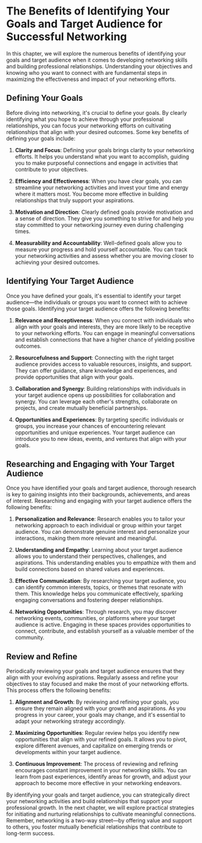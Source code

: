 # The Benefits of Identifying Your Goals and Target Audience for Successful Networking

In this chapter, we will explore the numerous benefits of identifying your goals and target audience when it comes to developing networking skills and building professional relationships. Understanding your objectives and knowing who you want to connect with are fundamental steps in maximizing the effectiveness and impact of your networking efforts.

## Defining Your Goals

Before diving into networking, it's crucial to define your goals. By clearly identifying what you hope to achieve through your professional relationships, you can focus your networking efforts on cultivating relationships that align with your desired outcomes. Some key benefits of defining your goals include:

1. **Clarity and Focus**: Defining your goals brings clarity to your networking efforts. It helps you understand what you want to accomplish, guiding you to make purposeful connections and engage in activities that contribute to your objectives.
    
2. **Efficiency and Effectiveness**: When you have clear goals, you can streamline your networking activities and invest your time and energy where it matters most. You become more effective in building relationships that truly support your aspirations.
    
3. **Motivation and Direction**: Clearly defined goals provide motivation and a sense of direction. They give you something to strive for and help you stay committed to your networking journey even during challenging times.
    
4. **Measurability and Accountability**: Well-defined goals allow you to measure your progress and hold yourself accountable. You can track your networking activities and assess whether you are moving closer to achieving your desired outcomes.
    

## Identifying Your Target Audience

Once you have defined your goals, it's essential to identify your target audience—the individuals or groups you want to connect with to achieve those goals. Identifying your target audience offers the following benefits:

1. **Relevance and Receptiveness**: When you connect with individuals who align with your goals and interests, they are more likely to be receptive to your networking efforts. You can engage in meaningful conversations and establish connections that have a higher chance of yielding positive outcomes.
    
2. **Resourcefulness and Support**: Connecting with the right target audience provides access to valuable resources, insights, and support. They can offer guidance, share knowledge and experiences, and provide opportunities that align with your goals.
    
3. **Collaboration and Synergy**: Building relationships with individuals in your target audience opens up possibilities for collaboration and synergy. You can leverage each other's strengths, collaborate on projects, and create mutually beneficial partnerships.
    
4. **Opportunities and Experiences**: By targeting specific individuals or groups, you increase your chances of encountering relevant opportunities and unique experiences. Your target audience can introduce you to new ideas, events, and ventures that align with your goals.
    

## Researching and Engaging with Your Target Audience

Once you have identified your goals and target audience, thorough research is key to gaining insights into their backgrounds, achievements, and areas of interest. Researching and engaging with your target audience offers the following benefits:

1. **Personalization and Relevance**: Research enables you to tailor your networking approach to each individual or group within your target audience. You can demonstrate genuine interest and personalize your interactions, making them more relevant and meaningful.
    
2. **Understanding and Empathy**: Learning about your target audience allows you to understand their perspectives, challenges, and aspirations. This understanding enables you to empathize with them and build connections based on shared values and experiences.
    
3. **Effective Communication**: By researching your target audience, you can identify common interests, topics, or themes that resonate with them. This knowledge helps you communicate effectively, sparking engaging conversations and fostering deeper relationships.
    
4. **Networking Opportunities**: Through research, you may discover networking events, communities, or platforms where your target audience is active. Engaging in these spaces provides opportunities to connect, contribute, and establish yourself as a valuable member of the community.
    

## Review and Refine

Periodically reviewing your goals and target audience ensures that they align with your evolving aspirations. Regularly assess and refine your objectives to stay focused and make the most of your networking efforts. This process offers the following benefits:

1. **Alignment and Growth**: By reviewing and refining your goals, you ensure they remain aligned with your growth and aspirations. As you progress in your career, your goals may change, and it's essential to adapt your networking strategy accordingly.
    
2. **Maximizing Opportunities**: Regular review helps you identify new opportunities that align with your refined goals. It allows you to pivot, explore different avenues, and capitalize on emerging trends or developments within your target audience.
    
3. **Continuous Improvement**: The process of reviewing and refining encourages constant improvement in your networking skills. You can learn from past experiences, identify areas for growth, and adjust your approach to become more effective in your networking endeavors.
    

By identifying your goals and target audience, you can strategically direct your networking activities and build relationships that support your professional growth. In the next chapter, we will explore practical strategies for initiating and nurturing relationships to cultivate meaningful connections. Remember, networking is a two-way street—by offering value and support to others, you foster mutually beneficial relationships that contribute to long-term success.
